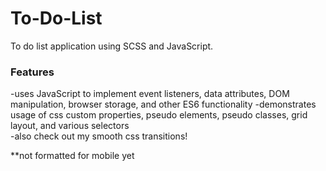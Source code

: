 # To-Do-List
To do list application using SCSS and JavaScript. 
  
### Features
  
-uses JavaScript to implement event listeners, data attributes, DOM manipulation, browser storage, and other ES6 functionality
-demonstrates usage of css custom properties, pseudo elements, pseudo classes, grid layout, and various selectors  
-also check out my smooth css transitions!  
  
  
**not formatted for mobile yet  
